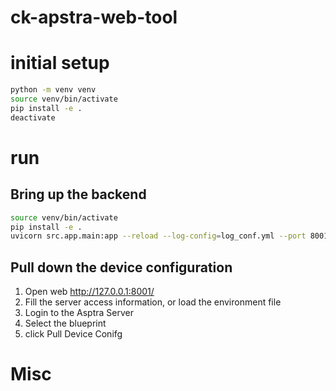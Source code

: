 # ck-apstra-web-tool

# initial setup

```sh
python -m venv venv 
source venv/bin/activate
pip install -e .
deactivate 
```


# run

## Bring up the backend

```sh
source venv/bin/activate
pip install -e .
uvicorn src.app.main:app --reload --log-config=log_conf.yml --port 8001
```

## Pull down the device configuration

1. Open web http://127.0.0.1:8001/
2. Fill the server access information, or load the environment file
3. Login to the Asptra Server
4. Select the blueprint
5. click Pull Device Conifg

# Misc



